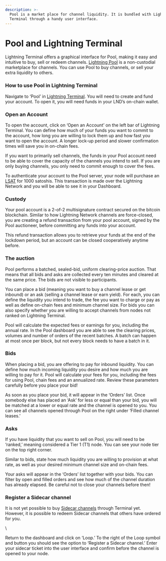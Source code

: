 ```yaml
---
description: >-
  Pool is a market place for channel liquidity. It is bundled with Lightning
  Terminal through a handy user interface.
---
```


# Pool and Lightning Terminal

Lightning Terminal offers a graphical interface for Pool, making it easy and intuitive to buy, sell or redeem channels. [Lightning Pool](../pool/) is a non-custodial marketplace for channels. You can use Pool to buy channels, or sell your extra liquidity to others.

### How to use Pool in Lightning Terminal

Navigate to ‘Pool’ in [Lightning Terminal](https://terminal.lightning.engineering/#/). You will need to create and fund your account. To open it, you will need funds in your LND’s on-chain wallet.

### Open an Account

To open the account, click on ‘Open an Account’ on the left bar of Lightning Terminal. You can define how much of your funds you want to commit to the account, how long you are willing to lock them up and how fast you want to open the account. A longer lock-up period and slower confirmation times will save you in on-chain fees.

If you want to primarily sell channels, the funds in your Pool account need to be able to cover the capacity of the channels you intend to sell. If you are only buying channels, you only need to commit enough to cover the fees.

To authenticate your account to the Pool server, your node will purchase an [LSAT](../../the-lightning-network/lsat/) for 1000 satoshis. This transaction is made over the Lightning Network and you will be able to see it in your Dashboard.

### Custody

Your pool account is a 2-of-2 multisignature contract secured on the bitcoin blockchain. Similar to how Lightning Network channels are force-closed, you are creating a refund transaction from your pool account, signed by the Pool auctioneer, before committing any funds into your account.

This refund transaction allows you to retrieve your funds at the end of the lockdown period, but an account can be closed cooperatively anytime before.

### The auction

Pool performs a batched, sealed-bid, uniform clearing-price auction. That means that all bids and asks are collected every ten minutes and cleared at the same price. The bids are not visible to participants.

You can place a bid (meaning you want to buy a channel lease or get inbound) or an ask (selling a channel lease or earn yield). For each, you can define the liquidity you intend to trade, the fee you want to charge or pay as well as define on-chain fees and minimum channel size. For bids you can also specify whether you are willing to accept channels from nodes not ranked on Lightning Terminal.

Pool will calculate the expected fees or earnings for you, including the annual rate. In the Pool dashboard you are able to see the clearing prices, volumes and number of orders of the recent batches. A batch can happen at most once per block, but not every block needs to have a batch in it.

### Bids

When placing a bid, you are offering to pay for inbound liquidity. You can define how much incoming liquidity you desire and how much you are willing to pay for it. Pool will calculate your fees for you, including the fees for using Pool, chain fees and an annualized rate. Review these parameters carefully before you place your bid!

As soon as you place your bid, it will appear in the ‘Orders’ list. Once somebody else has placed an ‘Ask’ for less or equal than your bid, you will be matched at a lower or equal rate and the channel is opened to you. You can see all channels opened through Pool on the right under ‘Filled channel leases.’

### Asks

If you have liquidity that you want to sell on Pool, you will need to be ‘ranked,’ meaning considered a Tier 1 (T1) node. You can see your node tier on the top right corner.

Similar to bids, state how much liquidity you are willing to provision at what rate, as well as your desired minimum channel size and on-chain fees.

Your asks will appear in the ‘Orders’ list together with your bids. You can filter by open and filled orders and see how much of the channel duration has already elapsed. Be careful not to close your channels before then!

### Register a Sidecar channel

It is not yet possible to buy [Sidecar channels](../pool/sidecar\_channels.md) through Terminal yet. However, it is possible to redeem Sidecar channels that others have ordered for you.

\


Return to the dashboard and click on ‘Loop.’ To the right of the Loop symbol and button you should see the option to ‘Register a Sidecar channel.’ Enter your sidecar ticket into the user interface and confirm before the channel is opened to your node.

